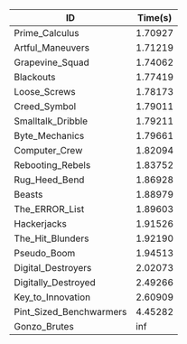 |ID|Time(s)|
|-|-|
|Prime_Calculus|1.70927|
|Artful_Maneuvers|1.71219|
|Grapevine_Squad|1.74062|
|Blackouts|1.77419|
|Loose_Screws|1.78173|
|Creed_Symbol|1.79011|
|Smalltalk_Dribble|1.79211|
|Byte_Mechanics|1.79661|
|Computer_Crew|1.82094|
|Rebooting_Rebels|1.83752|
|Rug_Heed_Bend|1.86928|
|Beasts|1.88979|
|The_ERROR_List|1.89603|
|Hackerjacks|1.91526|
|The_Hit_Blunders|1.92190|
|Pseudo_Boom|1.94513|
|Digital_Destroyers|2.02073|
|Digitally_Destroyed|2.49266|
|Key_to_Innovation|2.60909|
|Pint_Sized_Benchwarmers|4.45282|
|Gonzo_Brutes|inf|

